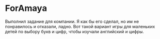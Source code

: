 # ForAmaya
Выполнил задание для компании. Я как бы его сделал, но им не понравилось и отказали, ладно. Вот такой вариант игры для маленьких детей по выбору букв и цифр, чтобы изучали английский и цифры.

